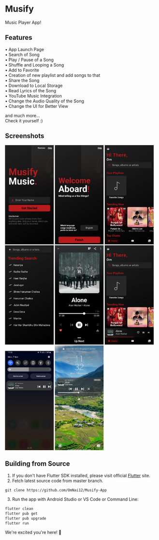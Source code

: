 # Musify

Music Player App!

## Features

  •	App Launch Page  
  •	Search of Song  
  •	Play / Pause of a Song  
  •	Shuffle and Looping a Song  
  •	Add to Favorite  
  •	Creation of new playlist and add songs to that  
  •	Share the Song  
  •	Download to Local Storage  
  •	Read Lyrics of the Song  
  •	YouTube Music Integration  
  •	Change the Audio Quality of the Song  
  •	Change the UI for Better View

and much more...  
Check it yourself :)

## Screenshots

<img src="https://github.com/parikhvedant2003/temp/blob/main/1.jpg?raw=true" width="32%"> <img src="https://github.com/parikhvedant2003/temp/blob/main/2.jpg?raw=true" width="32%">
<img src="https://github.com/parikhvedant2003/temp/blob/main/3.jpg?raw=true" width="32%"> <img src="https://github.com/parikhvedant2003/temp/blob/main/4.jpg?raw=true" width="32%">
<img src="https://github.com/parikhvedant2003/temp/blob/main/5.jpg?raw=true" width="32%"> <img src="https://github.com/parikhvedant2003/temp/blob/main/6.jpg?raw=true" width="32%">
<img src="https://github.com/parikhvedant2003/temp/blob/main/7.jpg?raw=true" width="32%"> <img src="https://github.com/parikhvedant2003/temp/blob/main/8.jpg?raw=true" width="32%">

## Building from Source

1. If you don't have Flutter SDK installed, please visit official [Flutter](https://flutter.dev/) site.
2. Fetch latest source code from master branch.

```
git clone https://github.com/OmNai12/Musify-App
```



3. Run the app with Android Studio or VS Code or Command Line:

```
flutter clean
flutter pub get
flutter pub upgrade
flutter run
```



We're excited you're here! 💙